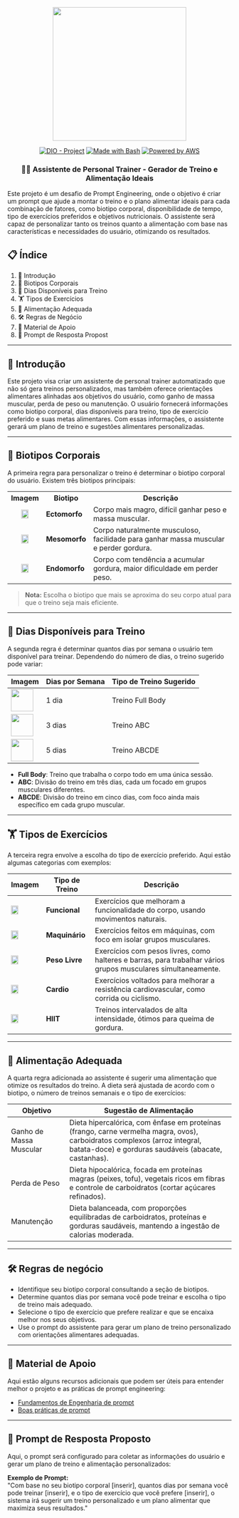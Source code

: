 <p align="center">
    <img width="300px" src=".github/assets/logo_2.png">
</p>

<p align="center">
<a href="https://dio.me/"><img src="https://img.shields.io/badge/DIO-Project-FED564?logo=youtube" alt="DIO - Project"></a>
<a href="https://www.gnu.org/software/bash/" title="Go to Bash homepage"><img src="https://img.shields.io/badge/Prompt-Project-FED564?logo=gnu-bash&amp;logoColor=white" alt="Made with Bash"></a>
<a href="https://aws.amazon.com/" title="Powered by AWS">
  <img src="https://img.shields.io/badge/Powered%20by-AWS-FED564?logo=icloud&logoColor=white" alt="Powered by AWS">
</a>
</p>

<p align="center">
  <h3 align="center">🏋️‍♂️ Assistente de Personal Trainer - Gerador de Treino e Alimentação Ideais</h3>
Este projeto é um desafio de Prompt Engineering, onde o objetivo é criar um prompt que ajude a montar o treino e o plano alimentar ideais para cada combinação de fatores, como biotipo corporal, disponibilidade de tempo, tipo de exercícios preferidos e objetivos nutricionais. O assistente será capaz de personalizar tanto os treinos quanto a alimentação com base nas características e necessidades do usuário, otimizando os resultados.
</p>

## 📋 Índice

1. 📝 Introdução  
2. 💪 Biotipos Corporais  
3. 📅 Dias Disponíveis para Treino  
4. 🏋️ Tipos de Exercícios  
5. 🥗 Alimentação Adequada  
6. 🛠️ Regras de Negócio  
7. 📖 Material de Apoio  
8. 🎯 Prompt de Resposta Propost

---

## 📝 Introdução

Este projeto visa criar um assistente de personal trainer automatizado que não só gera treinos personalizados, mas também oferece orientações alimentares alinhadas aos objetivos do usuário, como ganho de massa muscular, perda de peso ou manutenção. O usuário fornecerá informações como biotipo corporal, dias disponíveis para treino, tipo de exercício preferido e suas metas alimentares. Com essas informações, o assistente gerará um plano de treino e sugestões alimentares personalizadas.

---

## 💪 Biotipos Corporais

A primeira regra para personalizar o treino é determinar o biotipo corporal do usuário. Existem três biotipos principais:

<table>
  <tr>
    <th>Imagem</th>
    <th>Biotipo</th>
    <th>Descrição</th>
  </tr>
  <tr>
    <td style="text-align: center;">
      <img src=".github/assets/ectomorph.jpg" width="50%" height="50%">
    </td>
    <td><strong>Ectomorfo</strong></td>
    <td>Corpo mais magro, difícil ganhar peso e massa muscular.</td>
  </tr>
  <tr>
    <td style="text-align: center;">
      <img src=".github/assets/mesomorph.jpg" width="50%" height="50%">
    </td>
    <td><strong>Mesomorfo</strong></td>
    <td>Corpo naturalmente musculoso, facilidade para ganhar massa muscular e perder gordura.</td>
  </tr>
  <tr>
    <td style="text-align: center;">
      <img src=".github/assets/endmorph.jpg" width="50%" height="50%">
    </td>
    <td><strong>Endomorfo</strong></td>
    <td>Corpo com tendência a acumular gordura, maior dificuldade em perder peso.</td>
  </tr>
</table>

> **Nota:** Escolha o biotipo que mais se aproxima do seu corpo atual para que o treino seja mais eficiente.

---

## 📅 Dias Disponíveis para Treino

A segunda regra é determinar quantos dias por semana o usuário tem disponível para treinar. Dependendo do número de dias, o treino sugerido pode variar:

| **Imagem**                                                     | **Dias por Semana** | **Tipo de Treino Sugerido** |
| -------------------------------------------------------------- | ------------------- | --------------------------- |
| <img src=".github/assets/calendar.png" width="50" height="50"> | 1 dia               | Treino Full Body            |
| <img src=".github/assets/calendar.png" width="50" height="50"> | 3 dias              | Treino ABC                  |
| <img src=".github/assets/calendar.png" width="50" height="50"> | 5 dias              | Treino ABCDE                |

- **Full Body**: Treino que trabalha o corpo todo em uma única sessão.
- **ABC**: Divisão do treino em três dias, cada um focado em grupos musculares diferentes.
- **ABCDE**: Divisão do treino em cinco dias, com foco ainda mais específico em cada grupo muscular.

---

## 🏋️ Tipos de Exercícios

A terceira regra envolve a escolha do tipo de exercício preferido. Aqui estão algumas categorias com exemplos:

| **Imagem**                                                       | **Tipo de Treino** | **Descrição**                                                                                                 |
| ---------------------------------------------------------------- | ------------------ | ------------------------------------------------------------------------------------------------------------- |
| <img src=".github/assets/dumbells.png" width="50%" height="50%"> | **Funcional**      | Exercícios que melhoram a funcionalidade do corpo, usando movimentos naturais.                                |
| <img src=".github/assets/4760665.png" width="50%" height="50%">  | **Maquinário**     | Exercícios feitos em máquinas, com foco em isolar grupos musculares.                                          |
| <img src=".github/assets/barr.png" width="50%" height="50%">     | **Peso Livre**     | Exercícios com pesos livres, como halteres e barras, para trabalhar vários grupos musculares simultaneamente. |
| <img src=".github/assets/cardio.png" width="50%" height="50%">   | **Cardio**         | Exercícios voltados para melhorar a resistência cardiovascular, como corrida ou ciclismo.                     |
| <img src=".github/assets/hiit.png" width="50%" height="50%">     | **HIIT**           | Treinos intervalados de alta intensidade, ótimos para queima de gordura.                                      |

---

## 🥗 Alimentação Adequada  
A quarta regra adicionada ao assistente é sugerir uma alimentação que otimize os resultados do treino. A dieta será ajustada de acordo com o biotipo, o número de treinos semanais e o tipo de exercícios:

| **Objetivo**           | **Sugestão de Alimentação** |
| ---------------------- | -------------------------- |
| Ganho de Massa Muscular | Dieta hipercalórica, com ênfase em proteínas (frango, carne vermelha magra, ovos), carboidratos complexos (arroz integral, batata-doce) e gorduras saudáveis (abacate, castanhas). |
| Perda de Peso          | Dieta hipocalórica, focada em proteínas magras (peixes, tofu), vegetais ricos em fibras e controle de carboidratos (cortar açúcares refinados). |
| Manutenção             | Dieta balanceada, com proporções equilibradas de carboidratos, proteínas e gorduras saudáveis, mantendo a ingestão de calorias moderada. |

---

## 🛠️ Regras de negócio

- Identifique seu biotipo corporal consultando a seção de biotipos.
- Determine quantos dias por semana você pode treinar e escolha o tipo de treino mais adequado.
- Selecione o tipo de exercício que prefere realizar e que se encaixa melhor nos seus objetivos.
- Use o prompt do assistente para gerar um plano de treino personalizado com orientações alimentares adequadas.

---

## 📖 Material de Apoio

Aqui estão alguns recursos adicionais que podem ser úteis para entender melhor o projeto e as práticas de prompt engineering:

- [Fundamentos de Engenharia de prompt](https://elidianaandrade.gitbook.io/fundamentos-de-engenharia-de-prompts-com-claude-3)
- [Boas práticas de prompt](https://aline-antunes.gitbook.io/otimize-seus-prompts-e-aprenda-mais-usando-ias-1)

---

## 🎯 Prompt de Resposta Proposto
Aqui, o prompt será configurado para coletar as informações do usuário e gerar um plano de treino e alimentação personalizados:

**Exemplo de Prompt:**  
"Com base no seu biotipo corporal [inserir], quantos dias por semana você pode treinar [inserir], e o tipo de exercício que você prefere [inserir], o sistema irá sugerir um treino personalizado e um plano alimentar que maximiza seus resultados."

